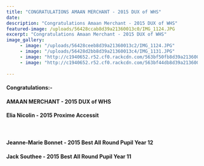 ```yaml
---
title: "CONGRATULATIONS AMAAN MERCHANT - 2015 DUX of WHS"
date: 
description: "Congratulations Amaan Merchant - 2015 DUX of WHS"
featured-image: /uploads/56428ccab8d39a21360013c0/IMG_1124.JPG
excerpt: "Congratulations Amaan Merchant - 2015 DUX of WHS"
image_gallery:
     - image: "/uploads/56428ceeb8d39a21360013c2/IMG_1124.JPG"
     - image: "/uploads/56428d2bb8d39a21360013c4/IMG_1131.JPG"
     - image: "http://c1940652.r52.cf0.rackcdn.com/563bf50fb8d39a2136000a94/12294.jpg"
     - image: "http://c1940652.r52.cf0.rackcdn.com/563bf44db8d39a2136000a8e/13291.jpg"
    
---
```


<h4>Congratulations:-</h4>
<h4>AMAAN MERCHANT - 2015 DUX of WHS</h4>
<h4>Elia Nicolin - 2015 Proxime Accessit</h4>
<p>&nbsp;</p>
<h4>Jeanne-Marie Bonnet - 2015 Best All Round Pupil Year 12</h4>
<h4>Jack Southee - 2015 Best All Round Pupil Year 11</h4>

